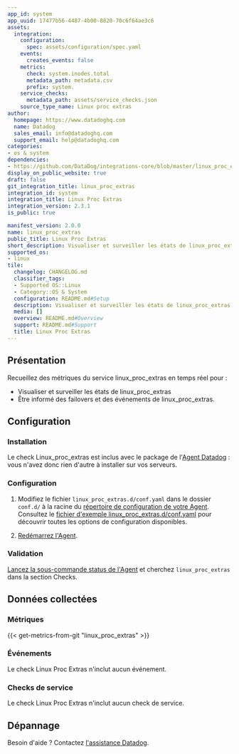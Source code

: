 ```yaml
---
app_id: system
app_uuid: 17477b56-4487-4b00-8820-70c6f64ae3c6
assets:
  integration:
    configuration:
      spec: assets/configuration/spec.yaml
    events:
      creates_events: false
    metrics:
      check: system.inodes.total
      metadata_path: metadata.csv
      prefix: system.
    service_checks:
      metadata_path: assets/service_checks.json
    source_type_name: Linux proc extras
author:
  homepage: https://www.datadoghq.com
  name: Datadog
  sales_email: info@datadoghq.com
  support_email: help@datadoghq.com
categories:
- os & system
dependencies:
- https://github.com/DataDog/integrations-core/blob/master/linux_proc_extras/README.md
display_on_public_website: true
draft: false
git_integration_title: linux_proc_extras
integration_id: system
integration_title: Linux Proc Extras
integration_version: 2.3.1
is_public: true

manifest_version: 2.0.0
name: linux_proc_extras
public_title: Linux Proc Extras
short_description: Visualiser et surveiller les états de linux_proc_extras.
supported_os:
- linux
tile:
  changelog: CHANGELOG.md
  classifier_tags:
  - Supported OS::Linux
  - Category::OS & System
  configuration: README.md#Setup
  description: Visualiser et surveiller les états de linux_proc_extras.
  media: []
  overview: README.md#Overview
  support: README.md#Support
  title: Linux Proc Extras
---
```




## Présentation

Recueillez des métriques du service linux_proc_extras en temps réel pour :

- Visualiser et surveiller les états de linux_proc_extras
- Être informé des failovers et des événements de linux_proc_extras.

## Configuration

### Installation

Le check Linux_proc_extras est inclus avec le package de l'[Agent Datadog][1] : vous n'avez donc rien d'autre à installer sur vos serveurs.

### Configuration

1. Modifiez le fichier `linux_proc_extras.d/conf.yaml` dans le dossier `conf.d/` à la racine du [répertoire de configuration de votre Agent][2]. Consultez le [fichier d'exemple linux_proc_extras.d/conf.yaml][3] pour découvrir toutes les options de configuration disponibles.

2. [Redémarrez l'Agent][4].

### Validation

[Lancez la sous-commande status de l'Agent][5] et cherchez `linux_proc_extras` dans la section Checks.

## Données collectées

### Métriques
{{< get-metrics-from-git "linux_proc_extras" >}}


### Événements

Le check Linux Proc Extras n'inclut aucun événement.

### Checks de service

Le check Linux Proc Extras n'inclut aucun check de service.

## Dépannage

Besoin d'aide ? Contactez [l'assistance Datadog][7].

[1]: https://app.datadoghq.com/account/settings/agent/latest
[2]: https://docs.datadoghq.com/fr/agent/guide/agent-configuration-files/#agent-configuration-directory
[3]: https://github.com/DataDog/integrations-core/blob/master/linux_proc_extras/datadog_checks/linux_proc_extras/data/conf.yaml.example
[4]: https://docs.datadoghq.com/fr/agent/guide/agent-commands/#start-stop-and-restart-the-agent
[5]: https://docs.datadoghq.com/fr/agent/guide/agent-commands/#agent-status-and-information
[6]: https://github.com/DataDog/integrations-core/blob/master/linux_proc_extras/metadata.csv
[7]: https://docs.datadoghq.com/fr/help/
